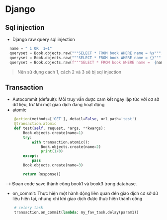 # Django

## Sql injection 
- Django raw query sql injection 
```python
  name = " 1 OR  1=1"
  queryset = Book.objects.raw("""SELECT * FROM book WHERE name = %s""", [name])
  queryset = Book.objects.raw("""SELECT * FROM book WHERE name = {}""".format(name))
  queryset = Book.objects.raw(f"""SELECT * FROM book WHERE name =  {name}""")
```
> Nên sử dụng cách 1, cách 2 và 3 sẽ bị sql injection

## Transaction
- Autocommit (default): Mỗi truy vấn được cam kết ngay lập tức với cơ sở dữ liệu, trừ khi một giao dịch đang hoạt động
- atomic
```python
    @action(methods=['GET'], detail=False, url_path='test')
    @transaction.atomic
    def test(self, request, *args, **kwargs):
        Book.objects.create(name=1)
        try:
            with transaction.atomic():
                Book.objects.create(name=2)
                print(1/0)
        except:
            pass
        Book.objects.create(name=3)

        return Response()
```
--> Đoạn code save thành công book1 và book3 trong database.
- on_commit: Thực hiện một hành động liên quan đến giao dịch cơ sở dữ liệu hiện tại, nhưng chỉ khi giao dịch được thực hiện thành công
```python
    # celery task
    transaction.on_commit(lambda: my_fav_task.delay(param1))
```
